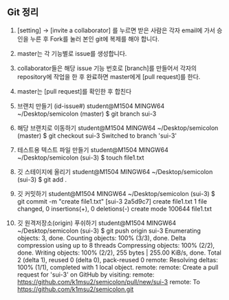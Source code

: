 ## Git 정리

1. [setting] -> [invite a collaborator] 를 누르면 받은 사람은 각자 email에 가서 승인을 누른 후 Fork를 눌러 본인 git에 복제를 해야 합니다. 
2. master는 각 기능별로 issue를 생성합니다.
3. collaborator들은 해당 issue 기능 번호로 [branch]를 만들어서 각자의 repository에 작업을 한 후 완료하면 master에게  [pull request]를 한다.
4. master는 [pull request]를 확인한 후 합친다

1. 브랜치 만들기 (id-issue#)
student@M1504 MINGW64 ~/Desktop/semicolon (master)
$ git branch sui-3

2. 해당 브랜치로 이동하기
student@M1504 MINGW64 ~/Desktop/semicolon (master)
$ git checkout sui-3
Switched to branch 'sui-3'

3. 테스트용 텍스트 파일 만들기
student@M1504 MINGW64 ~/Desktop/semicolon (sui-3)
$ touch file1.txt

4. 깃 스테이지에 올리기
student@M1504 MINGW64 ~/Desktop/semicolon (sui-3)
$ git add .

5. 깃 커밋하기
student@M1504 MINGW64 ~/Desktop/semicolon (sui-3)
$ git commit -m "create file1.txt"
[sui-3 2a5d9c7] create file1.txt
 1 file changed, 0 insertions(+), 0 deletions(-)
 create mode 100644 file1.txt

6. 깃 원격저장소(origin) 푸쉬하기 
student@M1504 MINGW64 ~/Desktop/semicolon (sui-3)
$ git push origin sui-3
Enumerating objects: 3, done.
Counting objects: 100% (3/3), done.
Delta compression using up to 8 threads
Compressing objects: 100% (2/2), done.
Writing objects: 100% (2/2), 255 bytes | 255.00 KiB/s, done.
Total 2 (delta 1), reused 0 (delta 0), pack-reused 0
remote: Resolving deltas: 100% (1/1), completed with 1 local object.
remote:
remote: Create a pull request for 'sui-3' on GitHub by visiting:
remote:      https://github.com/k1msu2/semicolon/pull/new/sui-3
remote:
To https://github.com/k1msu2/semicolon.git

